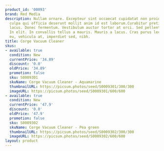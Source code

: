 ```yaml
---
product_id: '00093'
brand: Red Media
description: Nullam ornare. Excepteur sint occaecat cupidatat non proident, sunt in
  culpa qui officia deserunt mollit anim id est laborum.Curabitur pretium tincidunt
  lacus. Donec fermentum. Vestibulum auctor tortor at orci. Sed pellentesque orci.
  In elit. In convallis tellus a mauris. Mauris a lacus. Cras purus lectus, egestas
  eu, vehicula at, imperdiet sed, nibh.
title: Corge Vacuum Cleaner
skus:
- available: true
  condition: New
  currentPrice: '34.89'
  discount: '0.0'
  oldPrice: '34.89'
  promotion: false
  sku: S0009301
  skuName: Corge Vacuum Cleaner - Aquamarine
  thumbnailURL: https://picsum.photos/seed/S0009301/300/300
  imageURL: https://picsum.photos/seed/S0009301/600/600
- available: true
  condition: New
  currentPrice: '47.9'
  discount: '0.0'
  oldPrice: '47.9'
  promotion: false
  sku: S0009302
  skuName: Corge Vacuum Cleaner - Pea green
  thumbnailURL: https://picsum.photos/seed/S0009302/300/300
  imageURL: https://picsum.photos/seed/S0009302/600/600
layout: product
---
```

